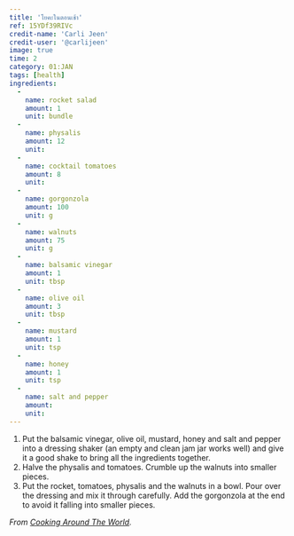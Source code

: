 ```yaml
---
title: 'โยคะในตอนเช้า'
ref: 15YDf39RIVc
credit-name: 'Carli Jeen'
credit-user: '@carlijeen'
image: true
time: 2
category: 01:JAN
tags: [health]
ingredients:
  -
    name: rocket salad
    amount: 1
    unit: bundle
  -
    name: physalis
    amount: 12
    unit:
  -
    name: cocktail tomatoes
    amount: 8
    unit:
  -
    name: gorgonzola
    amount: 100
    unit: g
  -
    name: walnuts
    amount: 75
    unit: g
  -
    name: balsamic vinegar
    amount: 1
    unit: tbsp
  -
    name: olive oil
    amount: 3
    unit: tbsp
  -
    name: mustard
    amount: 1
    unit: tsp
  -
    name: honey
    amount: 1
    unit: tsp
  -
    name: salt and pepper
    amount:
    unit:
---
```


1. Put the balsamic vinegar, olive oil, mustard, honey and salt and pepper into a dressing shaker (an empty and clean jam jar works well) and give it a good shake to bring all the ingredients together.
2. Halve the physalis and tomatoes. Crumble up the walnuts into smaller pieces.
3. Put the rocket, tomatoes, physalis and the walnuts in a bowl. Pour over the dressing and mix it through carefully.
Add the gorgonzola at the end to avoid it falling into smaller pieces.

*From [Cooking Around The World](https://chris-cookingaroundtheworld.blogspot.de/2013/02/anti-rabbit-salad-with-honey-mustard.html).*
